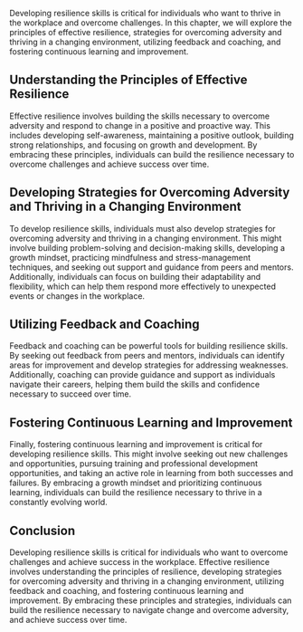 
Developing resilience skills is critical for individuals who want to thrive in the workplace and overcome challenges. In this chapter, we will explore the principles of effective resilience, strategies for overcoming adversity and thriving in a changing environment, utilizing feedback and coaching, and fostering continuous learning and improvement.

Understanding the Principles of Effective Resilience
----------------------------------------------------

Effective resilience involves building the skills necessary to overcome adversity and respond to change in a positive and proactive way. This includes developing self-awareness, maintaining a positive outlook, building strong relationships, and focusing on growth and development. By embracing these principles, individuals can build the resilience necessary to overcome challenges and achieve success over time.

Developing Strategies for Overcoming Adversity and Thriving in a Changing Environment
-------------------------------------------------------------------------------------

To develop resilience skills, individuals must also develop strategies for overcoming adversity and thriving in a changing environment. This might involve building problem-solving and decision-making skills, developing a growth mindset, practicing mindfulness and stress-management techniques, and seeking out support and guidance from peers and mentors. Additionally, individuals can focus on building their adaptability and flexibility, which can help them respond more effectively to unexpected events or changes in the workplace.

Utilizing Feedback and Coaching
-------------------------------

Feedback and coaching can be powerful tools for building resilience skills. By seeking out feedback from peers and mentors, individuals can identify areas for improvement and develop strategies for addressing weaknesses. Additionally, coaching can provide guidance and support as individuals navigate their careers, helping them build the skills and confidence necessary to succeed over time.

Fostering Continuous Learning and Improvement
---------------------------------------------

Finally, fostering continuous learning and improvement is critical for developing resilience skills. This might involve seeking out new challenges and opportunities, pursuing training and professional development opportunities, and taking an active role in learning from both successes and failures. By embracing a growth mindset and prioritizing continuous learning, individuals can build the resilience necessary to thrive in a constantly evolving world.

Conclusion
----------

Developing resilience skills is critical for individuals who want to overcome challenges and achieve success in the workplace. Effective resilience involves understanding the principles of resilience, developing strategies for overcoming adversity and thriving in a changing environment, utilizing feedback and coaching, and fostering continuous learning and improvement. By embracing these principles and strategies, individuals can build the resilience necessary to navigate change and overcome adversity, and achieve success over time.

